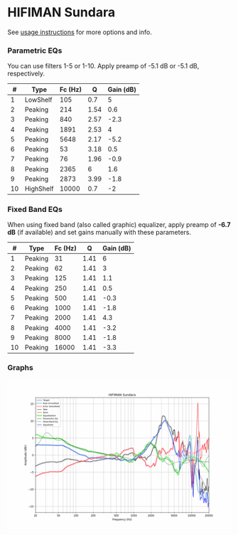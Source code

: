 # HIFIMAN Sundara
See [usage instructions](https://github.com/jaakkopasanen/AutoEq#usage) for more options and info.

### Parametric EQs
You can use filters 1-5 or 1-10. Apply preamp of -5.1 dB or -5.1 dB, respectively.

|   # | Type      |   Fc (Hz) |    Q |   Gain (dB) |
|-----|-----------|-----------|------|-------------|
|   1 | LowShelf  |       105 | 0.7  |         5   |
|   2 | Peaking   |       214 | 1.54 |         0.6 |
|   3 | Peaking   |       840 | 2.57 |        -2.3 |
|   4 | Peaking   |      1891 | 2.53 |         4   |
|   5 | Peaking   |      5648 | 2.17 |        -5.2 |
|   6 | Peaking   |        53 | 3.18 |         0.5 |
|   7 | Peaking   |        76 | 1.96 |        -0.9 |
|   8 | Peaking   |      2365 | 6    |         1.6 |
|   9 | Peaking   |      2873 | 3.99 |        -1.8 |
|  10 | HighShelf |     10000 | 0.7  |        -2   |

### Fixed Band EQs
When using fixed band (also called graphic) equalizer, apply preamp of **-6.7 dB** (if available) and set gains manually with these parameters.

|   # | Type    |   Fc (Hz) |    Q |   Gain (dB) |
|-----|---------|-----------|------|-------------|
|   1 | Peaking |        31 | 1.41 |         6   |
|   2 | Peaking |        62 | 1.41 |         3   |
|   3 | Peaking |       125 | 1.41 |         1.1 |
|   4 | Peaking |       250 | 1.41 |         0.5 |
|   5 | Peaking |       500 | 1.41 |        -0.3 |
|   6 | Peaking |      1000 | 1.41 |        -1.8 |
|   7 | Peaking |      2000 | 1.41 |         4.3 |
|   8 | Peaking |      4000 | 1.41 |        -3.2 |
|   9 | Peaking |      8000 | 1.41 |        -1.8 |
|  10 | Peaking |     16000 | 1.41 |        -3.3 |

### Graphs
![](./HIFIMAN%20Sundara.png)
